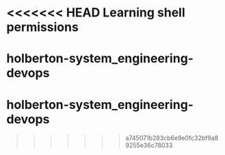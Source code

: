 <<<<<<< HEAD
Learning shell permissions
=======
# holberton-system_engineering-devops
# holberton-system_engineering-devops
>>>>>>> a745071b283cb6e9e0fc32bf9a89255e36c78033
